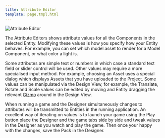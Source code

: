 ```yaml
---
title: Attribute Editor
template: page.tmpl.html
---
```


![Attribute Editor](/images/platform/attribute_editor.png "Edit attributes until you can edit no more")

The Attribute Editors shows attribute values for all the Components in the selected Entity. Modifying these values is how you specify how your Entity behaves. For example, you can set which model asset to render for a Model Component, or what color a light is.

Some attributes are simple text or numbers in which case a standard text field or slider control will be used. Other values may require a more specialised input method. For example, choosing an Asset uses a special dialog which displays Assets that you have uploaded to the Project. Some values can be manipulated via the Design View, for example, the Translate, Rotate and Scale values can be edited by moving and Entity dragging the relevant [Gizmo](/glossary.html#gizmo) around in the Design View.

When running a game and the Designer simultaneously changes to attributes will be transmitted to Entities in the running application. An excellent way of iterating on values is to launch your game using the Play button place the Designer and the game tabs side by side and tweak values in the Designer as you watch and play the game. Then once your happy with the changes, save the Pack in the Designer.